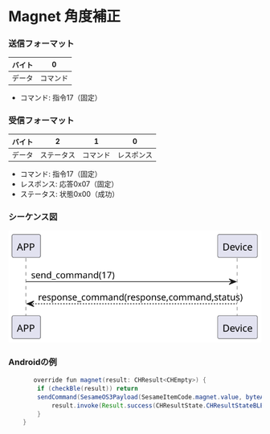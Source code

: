 # Magnet 角度補正

### 送信フォーマット
| バイト | 0 |
|:----:|:----:|
| データ |   コマンド |
- コマンド: 指令17（固定）

### 受信フォーマット
| バイト | 2 | 1 | 0 |
|:----:|:----:|:----:|:----:|
| データ | ステータス | コマンド | レスポンス  |
- コマンド: 指令17（固定）
- レスポンス: 応答0x07（固定）
- ステータス: 状態0x00（成功）
### シーケンス図
![アイコン](magnet.svg)

### Androidの例
``` java
       override fun magnet(result: CHResult<CHEmpty>) {
        if (checkBle(result)) return
        sendCommand(SesameOS3Payload(SesameItemCode.magnet.value, byteArrayOf()), DeviceSegmentType.cipher) { res ->
            result.invoke(Result.success(CHResultState.CHResultStateBLE(CHEmpty())))
        }
    }
